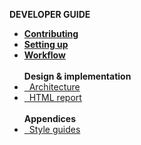 <navigation>

<span class="lead">****DEVELOPER GUIDE****</span>

* [**Contributing**]({{baseUrl}}/dg/index.html)
* [**Setting up**]({{baseUrl}}/dg/settingUp.html)
* [**Workflow**]({{baseUrl}}/dg/workflow.html)
<br><br>
**Design & implementation**
* [&nbsp;&nbsp;Architecture]({{baseUrl}}/dg/architecture.html)
* [&nbsp;&nbsp;HTML report]({{baseUrl}}/dg/report.html)
<br><br>
**Appendices**
* [&nbsp;&nbsp;Style guides]({{baseUrl}}/dg/styleGuides.html)

</navigation>

